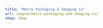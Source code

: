 ```yaml
---
title: "Metro Packaging & Imaging Co"
url: /wayne/metro-packaging-and-imaging-co/
shop: shop
---
```

